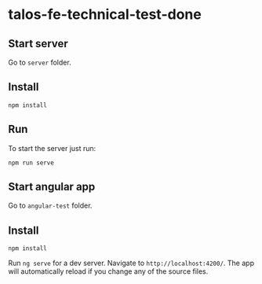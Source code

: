 # talos-fe-technical-test-done


## Start server
Go to `server` folder.
## Install
```
npm install
```
## Run
To start the server just run:
```
npm run serve
```
## Start angular app

Go to `angular-test` folder.

## Install
```
npm install
```

Run `ng serve` for a dev server. Navigate to `http://localhost:4200/`. The app will automatically reload if you change any of the source files.

